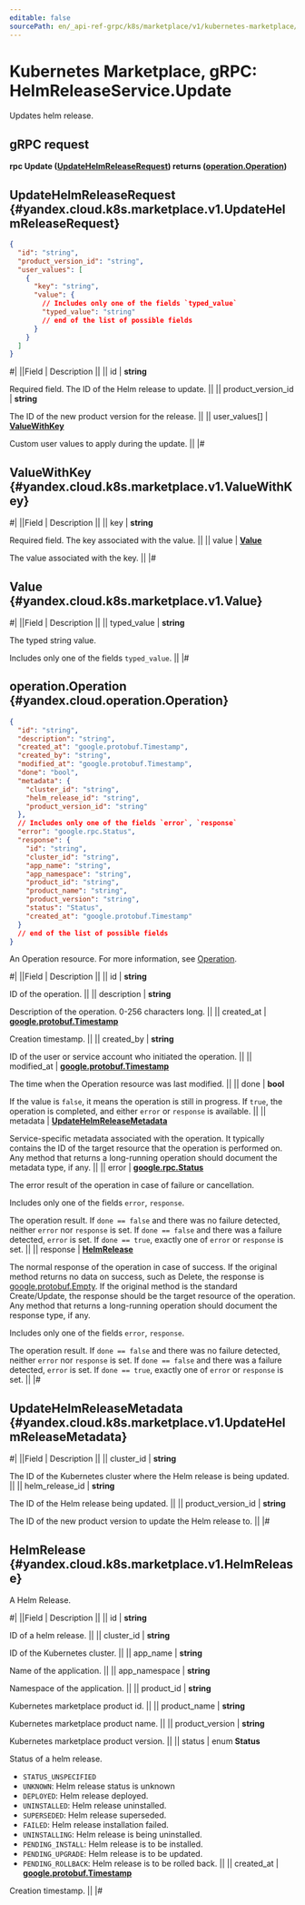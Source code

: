 ```yaml
---
editable: false
sourcePath: en/_api-ref-grpc/k8s/marketplace/v1/kubernetes-marketplace/api-ref/grpc/HelmRelease/update.md
---
```


# Kubernetes Marketplace, gRPC: HelmReleaseService.Update

Updates helm release.

## gRPC request

**rpc Update ([UpdateHelmReleaseRequest](#yandex.cloud.k8s.marketplace.v1.UpdateHelmReleaseRequest)) returns ([operation.Operation](#yandex.cloud.operation.Operation))**

## UpdateHelmReleaseRequest {#yandex.cloud.k8s.marketplace.v1.UpdateHelmReleaseRequest}

```json
{
  "id": "string",
  "product_version_id": "string",
  "user_values": [
    {
      "key": "string",
      "value": {
        // Includes only one of the fields `typed_value`
        "typed_value": "string"
        // end of the list of possible fields
      }
    }
  ]
}
```

#|
||Field | Description ||
|| id | **string**

Required field. The ID of the Helm release to update. ||
|| product_version_id | **string**

The ID of the new product version for the release. ||
|| user_values[] | **[ValueWithKey](#yandex.cloud.k8s.marketplace.v1.ValueWithKey)**

Custom user values to apply during the update. ||
|#

## ValueWithKey {#yandex.cloud.k8s.marketplace.v1.ValueWithKey}

#|
||Field | Description ||
|| key | **string**

Required field. The key associated with the value. ||
|| value | **[Value](#yandex.cloud.k8s.marketplace.v1.Value)**

The value associated with the key. ||
|#

## Value {#yandex.cloud.k8s.marketplace.v1.Value}

#|
||Field | Description ||
|| typed_value | **string**

The typed string value.

Includes only one of the fields `typed_value`. ||
|#

## operation.Operation {#yandex.cloud.operation.Operation}

```json
{
  "id": "string",
  "description": "string",
  "created_at": "google.protobuf.Timestamp",
  "created_by": "string",
  "modified_at": "google.protobuf.Timestamp",
  "done": "bool",
  "metadata": {
    "cluster_id": "string",
    "helm_release_id": "string",
    "product_version_id": "string"
  },
  // Includes only one of the fields `error`, `response`
  "error": "google.rpc.Status",
  "response": {
    "id": "string",
    "cluster_id": "string",
    "app_name": "string",
    "app_namespace": "string",
    "product_id": "string",
    "product_name": "string",
    "product_version": "string",
    "status": "Status",
    "created_at": "google.protobuf.Timestamp"
  }
  // end of the list of possible fields
}
```

An Operation resource. For more information, see [Operation](/docs/api-design-guide/concepts/operation).

#|
||Field | Description ||
|| id | **string**

ID of the operation. ||
|| description | **string**

Description of the operation. 0-256 characters long. ||
|| created_at | **[google.protobuf.Timestamp](https://developers.google.com/protocol-buffers/docs/reference/google.protobuf#timestamp)**

Creation timestamp. ||
|| created_by | **string**

ID of the user or service account who initiated the operation. ||
|| modified_at | **[google.protobuf.Timestamp](https://developers.google.com/protocol-buffers/docs/reference/google.protobuf#timestamp)**

The time when the Operation resource was last modified. ||
|| done | **bool**

If the value is `false`, it means the operation is still in progress.
If `true`, the operation is completed, and either `error` or `response` is available. ||
|| metadata | **[UpdateHelmReleaseMetadata](#yandex.cloud.k8s.marketplace.v1.UpdateHelmReleaseMetadata)**

Service-specific metadata associated with the operation.
It typically contains the ID of the target resource that the operation is performed on.
Any method that returns a long-running operation should document the metadata type, if any. ||
|| error | **[google.rpc.Status](https://cloud.google.com/tasks/docs/reference/rpc/google.rpc#status)**

The error result of the operation in case of failure or cancellation.

Includes only one of the fields `error`, `response`.

The operation result.
If `done == false` and there was no failure detected, neither `error` nor `response` is set.
If `done == false` and there was a failure detected, `error` is set.
If `done == true`, exactly one of `error` or `response` is set. ||
|| response | **[HelmRelease](#yandex.cloud.k8s.marketplace.v1.HelmRelease)**

The normal response of the operation in case of success.
If the original method returns no data on success, such as Delete,
the response is [google.protobuf.Empty](https://developers.google.com/protocol-buffers/docs/reference/google.protobuf#google.protobuf.Empty).
If the original method is the standard Create/Update,
the response should be the target resource of the operation.
Any method that returns a long-running operation should document the response type, if any.

Includes only one of the fields `error`, `response`.

The operation result.
If `done == false` and there was no failure detected, neither `error` nor `response` is set.
If `done == false` and there was a failure detected, `error` is set.
If `done == true`, exactly one of `error` or `response` is set. ||
|#

## UpdateHelmReleaseMetadata {#yandex.cloud.k8s.marketplace.v1.UpdateHelmReleaseMetadata}

#|
||Field | Description ||
|| cluster_id | **string**

The ID of the Kubernetes cluster where the Helm release is being updated. ||
|| helm_release_id | **string**

The ID of the Helm release being updated. ||
|| product_version_id | **string**

The ID of the new product version to update the Helm release to. ||
|#

## HelmRelease {#yandex.cloud.k8s.marketplace.v1.HelmRelease}

A Helm Release.

#|
||Field | Description ||
|| id | **string**

ID of a helm release. ||
|| cluster_id | **string**

ID of the Kubernetes cluster. ||
|| app_name | **string**

Name of the application. ||
|| app_namespace | **string**

Namespace of the application. ||
|| product_id | **string**

Kubernetes marketplace product id. ||
|| product_name | **string**

Kubernetes marketplace product name. ||
|| product_version | **string**

Kubernetes marketplace product version. ||
|| status | enum **Status**

Status of a helm release.

- `STATUS_UNSPECIFIED`
- `UNKNOWN`: Helm release status is unknown
- `DEPLOYED`: Helm release deployed.
- `UNINSTALLED`: Helm release uninstalled.
- `SUPERSEDED`: Helm release superseded.
- `FAILED`: Helm release installation failed.
- `UNINSTALLING`: Helm release is being uninstalled.
- `PENDING_INSTALL`: Helm release is to be installed.
- `PENDING_UPGRADE`: Helm release is to be updated.
- `PENDING_ROLLBACK`: Helm release is to be rolled back. ||
|| created_at | **[google.protobuf.Timestamp](https://developers.google.com/protocol-buffers/docs/reference/google.protobuf#timestamp)**

Creation timestamp. ||
|#